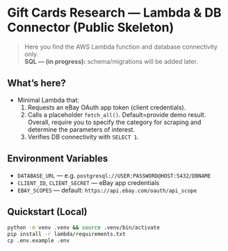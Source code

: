 # Gift Cards Research — Lambda & DB Connector (Public Skeleton)

> Here you find the AWS Lambda function and database connectivity only.  
> **SQL — (in progress):** schema/migrations will be added later.

## What’s here?
- Minimal Lambda that:
  1. Requests an eBay OAuth app token (client credentials).
  2. Calls a placeholder `fetch_all()`. Default=provide demo result. Overall, require you to specify the category for scraping and determine the parameters of interest. 
  3. Verifies DB connectivity with `SELECT 1`. 

## Environment Variables
- `DATABASE_URL` — e.g. `postgresql://USER:PASSWORD@HOST:5432/DBNAME`
- `CLIENT_ID`, `CLIENT_SECRET` — eBay app credentials
- `EBAY_SCOPES` — default: `https://api.ebay.com/oauth/api_scope`

## Quickstart (Local)
```bash
python -m venv .venv && source .venv/bin/activate
pip install -r lambda/requirements.txt
cp .env.example .env
